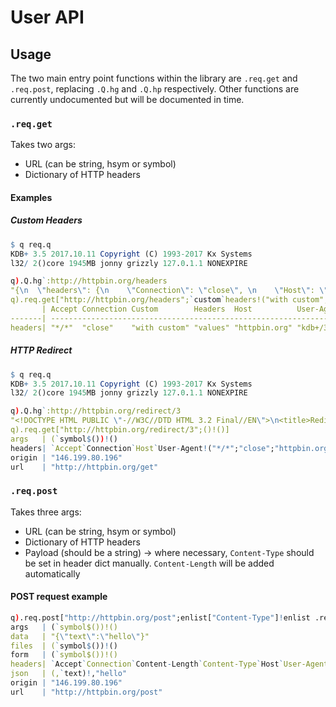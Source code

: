 # User API

## Usage

The two main entry point functions within the library are `.req.get` and `.req.post`, replacing `.Q.hg` and `.Q.hp` respectively.
Other functions are currently undocumented but will be documented in time.

### `.req.get`

Takes two args:

 * URL (can be string, hsym or symbol)
 * Dictionary of HTTP headers

#### Examples

##### Custom Headers

```q
$ q req.q
KDB+ 3.5 2017.10.11 Copyright (C) 1993-2017 Kx Systems
l32/ 2()core 1945MB jonny grizzly 127.0.1.1 NONEXPIRE

q).Q.hg`:http://httpbin.org/headers
"{\n  \"headers\": {\n    \"Connection\": \"close\", \n    \"Host\": \"httpbin.org\"\n  }\n}\n"
q).req.get["http://httpbin.org/headers";`custom`headers!("with custom";"values")]
       | Accept Connection Custom        Headers  Host          User-Agent
-------| -----------------------------------------------------------------
headers| "*/*"  "close"    "with custom" "values" "httpbin.org" "kdb+/3.5"
```

##### HTTP Redirect

```q
$ q req.q
KDB+ 3.5 2017.10.11 Copyright (C) 1993-2017 Kx Systems
l32/ 2()core 1945MB jonny grizzly 127.0.1.1 NONEXPIRE

q).Q.hg`:http://httpbin.org/redirect/3
"<!DOCTYPE HTML PUBLIC \"-//W3C//DTD HTML 3.2 Final//EN\">\n<title>Redirecting...</title>\n<h1>Redirecting...</h1>\n<p>You should be redirected automatica..
q).req.get["http://httpbin.org/redirect/3";()!()]
args   | (`symbol$())!()
headers| `Accept`Connection`Host`User-Agent!("*/*";"close";"httpbin.org";"kdb+/3.5")
origin | "146.199.80.196"
url    | "http://httpbin.org/get"
```



### `.req.post`

Takes three args:

 * URL (can be string, hsym or symbol)
 * Dictionary of HTTP headers
 * Payload (should be a string) -> where necessary, `Content-Type` should be set in header dict manually. `Content-Length` will be added automatically

#### POST request example

```q
q).req.post["http://httpbin.org/post";enlist["Content-Type"]!enlist .req.ty`json;.j.j (1#`text)!1#`hello]
args   | (`symbol$())!()
data   | "{\"text\":\"hello\"}"
files  | (`symbol$())!()
form   | (`symbol$())!()
headers| `Accept`Connection`Content-Length`Content-Type`Host`User-Agent!("*/*";"close";"16";"application/json";"httpbin.org";"kdb+/3.5")
json   | (,`text)!,"hello"
origin | "146.199.80.196"
url    | "http://httpbin.org/post"
```
